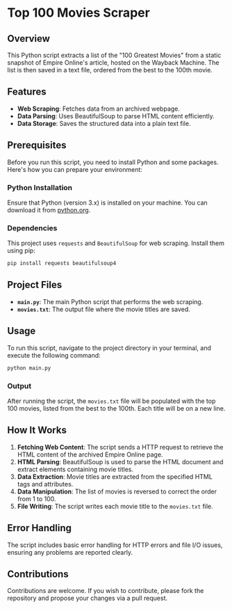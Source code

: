 # Top 100 Movies Scraper

## Overview
This Python script extracts a list of the "100 Greatest Movies" from a static snapshot of Empire Online's article, hosted on the Wayback Machine. The list is then saved in a text file, ordered from the best to the 100th movie.

## Features
- **Web Scraping**: Fetches data from an archived webpage.
- **Data Parsing**: Uses BeautifulSoup to parse HTML content efficiently.
- **Data Storage**: Saves the structured data into a plain text file.

## Prerequisites
Before you run this script, you need to install Python and some packages. Here's how you can prepare your environment:

### Python Installation
Ensure that Python (version 3.x) is installed on your machine. You can download it from [python.org](https://www.python.org/downloads/).

### Dependencies
This project uses `requests` and `BeautifulSoup` for web scraping. Install them using pip:

```bash
pip install requests beautifulsoup4
```

## Project Files
- **`main.py`**: The main Python script that performs the web scraping.
- **`movies.txt`**: The output file where the movie titles are saved.

## Usage
To run this script, navigate to the project directory in your terminal, and execute the following command:

```bash
python main.py
```

### Output
After running the script, the `movies.txt` file will be populated with the top 100 movies, listed from the best to the 100th. Each title will be on a new line.

## How It Works
1. **Fetching Web Content**: The script sends a HTTP request to retrieve the HTML content of the archived Empire Online page.
2. **HTML Parsing**: BeautifulSoup is used to parse the HTML document and extract elements containing movie titles.
3. **Data Extraction**: Movie titles are extracted from the specified HTML tags and attributes.
4. **Data Manipulation**: The list of movies is reversed to correct the order from 1 to 100.
5. **File Writing**: The script writes each movie title to the `movies.txt` file.

## Error Handling
The script includes basic error handling for HTTP errors and file I/O issues, ensuring any problems are reported clearly.

## Contributions
Contributions are welcome. If you wish to contribute, please fork the repository and propose your changes via a pull request.
